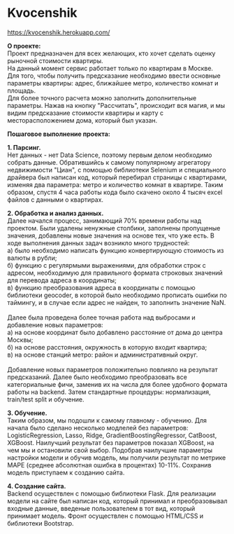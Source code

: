 # Kvocenshik
https://kvocenshik.herokuapp.com/

<b>О проекте:</b>
<br>Проект предназначен для всех желающих, кто хочет сделать оценку рыночной стоимости квартиры.
<br>На данный момент сервис работает только по квартирам в Москве.
<br>Для того, чтобы получить предсказание необходимо ввести основные параметры квартиры: адрес, ближайшее метро, количество комнат и площадь.
<br>Для более точного расчета можно заполнить дополнительные параметры. Нажав на кнопку "Рассчитать", происходит вся магия, и мы видим предсказание стоимости квартиры и карту с месторасположением дома, который был указан.

<b>Пошаговое выполнение проекта:</b>

<b>1. Парсинг.</b> 
<br>Нет данных - нет Data Science, поэтому первым делом необходимо собрать данные. Обратившийсь к самому популярному агрегатору недвижимости "Циан", с помощью библиотеки Selenium и специального драйвера был написан код, который перебирал страницы с квартирами, изменяя два параметра: метро и количество комнат в квартире. Таким образом, спустя 4 часа работы кода было скачено около 4 тысяч excel файлов с данными о квартирах. 

<b>2. Обработка и анализ данных.</b>
<br>Далее начался процесс, занимающий 70% времени работы над проектом. Были удалены ненужные столбики, заполнены пропущеные значения, добавлены новые значения на основе тех, что уже есть. В ходе выполнения данных задач возникло много трудностей:<br>а) было необходимо написать функцию конвертирующую стоимость из валюты в рубли;<br>б) функцию с регулярмыми выражениями, для обработки строк с адресом, необходимую для правильного формата строковых значений для перевода адреса в координаты;<br>в) функцию преобразования адреса в координаты с помощью библиотеки geocoder, в которой было необходимо прописать ошибки по таймингу, и в случае если адрес не найден, то заполнить значение NaN. 
<br> <br> Далее была проведена более точная работа над выбросами и добавление новых параметров: 
<br>а) на основе координат было добавлено расстояние от дома до центра Москвы; 
<br>б) на основе расстояния, окружность в которую входит квартира; 
<br>в) на основе станций метро: район и административный округ. 
<br><br>Добавление новых параметров положительно повлияло на результат предсказаний. Далее было необходимо преобразовать все категориальные фичи, заменив их на числа для более удобного формата работы на backend. Затем стандартные процедуры: нормализация, train/test split и обучение.

<b>3. Обучение.</b>
<br>Таким образом, мы подошли к самому главному - обучению. Для начала было сделано несколько модлелей без параметров: LogisticRegression, Lasso, Ridge, GradientBoostingRegressor, CatBoost, XGBoost. Наилучший результат без параметров показал XGBoost, на чем мы и остановили свой выбор. Подобрав наилучшие параметры настройки модели и обучив модель, мы получили результат по метрике MAPE (среднее абсолютная ошибка в процентах) 10-11%. Сохранив модель приступаем к созданию сайта.
  
<b>4. Создание сайта.</b>
<br>Backend осуществлен с помощью библиотеки Flask. Для реализации модели на сайте был написан код, который принимал и преобразовывал входные данные, введеные пользователем в тот вид, который принимает модель. Фронт осуществлен с помощью HTML/CSS и библиотеки Bootstrap. 
  

